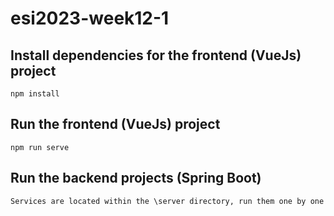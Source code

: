 # esi2023-week12-1

## Install dependencies for the frontend (VueJs) project 
```
npm install
```

## Run the frontend (VueJs) project 

```
npm run serve
```

## Run the backend projects (Spring Boot)
```
Services are located within the \server directory, run them one by one
```









